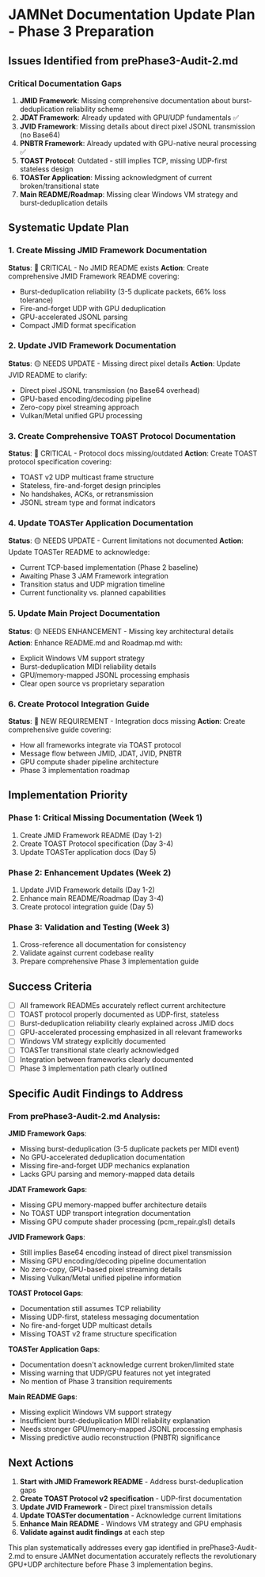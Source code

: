 # JAMNet Documentation Update Plan - Phase 3 Preparation

## Issues Identified from prePhase3-Audit-2.md

### Critical Documentation Gaps

1. **JMID Framework**: Missing comprehensive documentation about burst-deduplication reliability scheme
2. **JDAT Framework**: Already updated with GPU/UDP fundamentals ✅
3. **JVID Framework**: Missing details about direct pixel JSONL transmission (no Base64)
4. **PNBTR Framework**: Already updated with GPU-native neural processing ✅  
5. **TOAST Protocol**: Outdated - still implies TCP, missing UDP-first stateless design
6. **TOASTer Application**: Missing acknowledgment of current broken/transitional state
7. **Main README/Roadmap**: Missing clear Windows VM strategy and burst-deduplication details

## Systematic Update Plan

### 1. Create Missing JMID Framework Documentation
**Status**: 🔴 CRITICAL - No JMID README exists
**Action**: Create comprehensive JMID Framework README covering:
- Burst-deduplication reliability (3-5 duplicate packets, 66% loss tolerance)
- Fire-and-forget UDP with GPU deduplication
- GPU-accelerated JSONL parsing
- Compact JMID format specification

### 2. Update JVID Framework Documentation  
**Status**: 🟡 NEEDS UPDATE - Missing direct pixel details
**Action**: Update JVID README to clarify:
- Direct pixel JSONL transmission (no Base64 overhead)
- GPU-based encoding/decoding pipeline
- Zero-copy pixel streaming approach
- Vulkan/Metal unified GPU processing

### 3. Create Comprehensive TOAST Protocol Documentation
**Status**: 🔴 CRITICAL - Protocol docs missing/outdated
**Action**: Create TOAST protocol specification covering:
- TOAST v2 UDP multicast frame structure
- Stateless, fire-and-forget design principles
- No handshakes, ACKs, or retransmission
- JSONL stream type and format indicators

### 4. Update TOASTer Application Documentation
**Status**: 🟡 NEEDS UPDATE - Current limitations not documented
**Action**: Update TOASTer README to acknowledge:
- Current TCP-based implementation (Phase 2 baseline)
- Awaiting Phase 3 JAM Framework integration
- Transition status and UDP migration timeline
- Current functionality vs. planned capabilities

### 5. Update Main Project Documentation
**Status**: 🟡 NEEDS ENHANCEMENT - Missing key architectural details
**Action**: Enhance README.md and Roadmap.md with:
- Explicit Windows VM support strategy
- Burst-deduplication MIDI reliability details
- GPU/memory-mapped JSONL processing emphasis
- Clear open source vs proprietary separation

### 6. Create Protocol Integration Guide
**Status**: 🔴 NEW REQUIREMENT - Integration docs missing
**Action**: Create comprehensive guide covering:
- How all frameworks integrate via TOAST protocol
- Message flow between JMID, JDAT, JVID, PNBTR
- GPU compute shader pipeline architecture
- Phase 3 implementation roadmap

## Implementation Priority

### Phase 1: Critical Missing Documentation (Week 1)
1. Create JMID Framework README (Day 1-2)
2. Create TOAST Protocol specification (Day 3-4)
3. Update TOASTer application docs (Day 5)

### Phase 2: Enhancement Updates (Week 2)  
1. Update JVID Framework details (Day 1-2)
2. Enhance main README/Roadmap (Day 3-4)
3. Create protocol integration guide (Day 5)

### Phase 3: Validation and Testing (Week 3)
1. Cross-reference all documentation for consistency
2. Validate against current codebase reality
3. Prepare comprehensive Phase 3 implementation guide

## Success Criteria

- [ ] All framework READMEs accurately reflect current architecture
- [ ] TOAST protocol properly documented as UDP-first, stateless
- [ ] Burst-deduplication reliability clearly explained across JMID docs
- [ ] GPU-accelerated processing emphasized in all relevant frameworks
- [ ] Windows VM strategy explicitly documented
- [ ] TOASTer transitional state clearly acknowledged
- [ ] Integration between frameworks clearly documented
- [ ] Phase 3 implementation path clearly outlined

## Specific Audit Findings to Address

### From prePhase3-Audit-2.md Analysis:

**JMID Framework Gaps**:
- Missing burst-deduplication (3-5 duplicate packets per MIDI event)
- No GPU-accelerated deduplication documentation
- Missing fire-and-forget UDP mechanics explanation
- Lacks GPU parsing and memory-mapped data details

**JDAT Framework Gaps**:
- Missing GPU memory-mapped buffer architecture details  
- No TOAST UDP transport integration documentation
- Missing GPU compute shader processing (pcm_repair.glsl) details

**JVID Framework Gaps**:
- Still implies Base64 encoding instead of direct pixel transmission
- Missing GPU encoding/decoding pipeline documentation
- No zero-copy, GPU-based pixel streaming details
- Missing Vulkan/Metal unified pipeline information

**TOAST Protocol Gaps**:
- Documentation still assumes TCP reliability
- Missing UDP-first, stateless messaging documentation
- No fire-and-forget UDP multicast details
- Missing TOAST v2 frame structure specification

**TOASTer Application Gaps**:
- Documentation doesn't acknowledge current broken/limited state
- Missing warning that UDP/GPU features not yet integrated
- No mention of Phase 3 transition requirements

**Main README Gaps**:
- Missing explicit Windows VM support strategy
- Insufficient burst-deduplication MIDI reliability explanation
- Needs stronger GPU/memory-mapped JSONL processing emphasis
- Missing predictive audio reconstruction (PNBTR) significance

## Next Actions

1. **Start with JMID Framework README** - Address burst-deduplication gaps
2. **Create TOAST Protocol v2 specification** - UDP-first documentation
3. **Update JVID Framework** - Direct pixel transmission details
4. **Update TOASTer documentation** - Acknowledge current limitations  
5. **Enhance Main README** - Windows VM strategy and GPU emphasis
6. **Validate against audit findings** at each step

This plan systematically addresses every gap identified in prePhase3-Audit-2.md to ensure JAMNet documentation accurately reflects the revolutionary GPU+UDP architecture before Phase 3 implementation begins.
